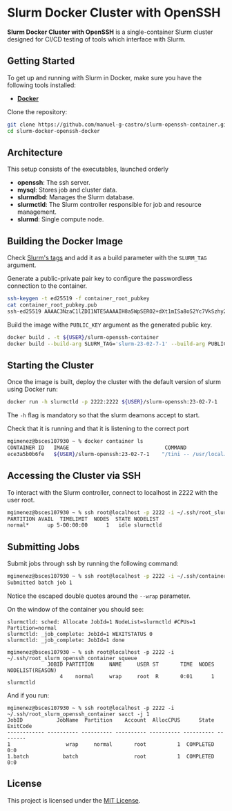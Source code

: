 # Slurm Docker Cluster with OpenSSH

**Slurm Docker Cluster with OpenSSH** is a single-container Slurm cluster designed for 
CI/CD testing of tools which interface with Slurm. 

## Getting Started

To get up and running with Slurm in Docker, make sure you have the following tools installed:

- **[Docker](https://docs.docker.com/get-docker/)**

Clone the repository:

```bash
git clone https://github.com/manuel-g-castro/slurm-openssh-container.git 
cd slurm-docker-openssh-docker
```

## Architecture 

This setup consists of the executables, launched orderly

- **openssh**: The ssh server.
- **mysql**: Stores job and cluster data.
- **slurmdbd**: Manages the Slurm database.
- **slurmctld**: The Slurm controller responsible for job and resource management.
- **slurmd**: Single compute node.

## Building the Docker Image

Check [Slurm's tags](https://github.com/SchedMD/slurm/tags) and add it as a build
parameter with the `SLURM_TAG` argument.

Generate a public-private pair key to configure the passwordless connection to the 
container.

```bash
ssh-keygen -t ed25519 -f container_root_pubkey
cat container_root_pubkey.pub
ssh-ed25519 AAAAC3NzaC1lZDI1NTE5AAAAIH8a5WpSERO2+dXt1mISa8oS2Yc7VkSzhy2OuFwqnohP mgimenez@bsces107930
```

Build the image withe `PUBLIC_KEY` argument as the generated public key.

```bash
docker build . -t ${USER}/slurm-openssh-container
docker build --build-arg SLURM_TAG='slurm-23-02-7-1' --build-arg PUBLIC_KEY='ssh-ed25519 AAAAC3NzaC1lZDI1NTE5AAAAIH8a5WpSERO2+dXt1mISa8oS2Yc7VkSzhy2OuFwqnohP mgimenez@bsces107930' -t ${USER}/slurm-openssh:23-02-7-1 .
```

## Starting the Cluster

Once the image is built, deploy the cluster with the default version of slurm
using Docker run:

```bash
docker run -h slurmctld -p 2222:2222 ${USER}/slurm-openssh:23-02-7-1
```

The `-h` flag is mandatory so that the slurm deamons accept to start.

Check that it is running and that it is listening to the correct port

```bash
mgimenez@bsces107930 ~ % docker container ls
CONTAINER ID   IMAGE                               COMMAND                  CREATED          STATUS          PORTS                                       NAMES
ece3a5b0b6fe   ${USER}/slurm-openssh:23-02-7-1    "/tini -- /usr/local…"   21 minutes ago   Up 21 minutes   0.0.0.0:2222->2222/tcp, :::2222->2222/tcp   zen_booth
```

## Accessing the Cluster via SSH

To interact with the Slurm controller, connect to localhost in 2222 with the user 
root.

```bash
mgimenez@bsces107930 ~ % ssh root@localhost -p 2222 -i ~/.ssh/root_slurm_openssh_container sinfo               
PARTITION AVAIL  TIMELIMIT  NODES  STATE NODELIST
normal*      up 5-00:00:00      1   idle slurmctld
```

## Submitting Jobs

Submit jobs through ssh by running the following command:

```bash
mgimenez@bsces107930 ~ % ssh root@localhost -p 2222 -i ~/.ssh/container_root_pubkey sbatch --wrap=\"sleep 20\"
Submitted batch job 1
```

Notice the escaped double quotes around the `--wrap` parameter.

On the window of the container you should see:

```
slurmctld: sched: Allocate JobId=1 NodeList=slurmctld #CPUs=1 Partition=normal
slurmctld: _job_complete: JobId=1 WEXITSTATUS 0
slurmctld: _job_complete: JobId=1 done
```

```
mgimenez@bsces107930 ~ % ssh root@localhost -p 2222 -i ~/.ssh/root_slurm_openssh_container squeue
             JOBID PARTITION     NAME     USER ST       TIME  NODES NODELIST(REASON)
                 4    normal     wrap     root  R       0:01      1 slurmctld
```

And if you run:

```
mgimenez@bsces107930 ~ % ssh root@localhost -p 2222 -i ~/.ssh/root_slurm_openssh_container sacct -j 1     
JobID           JobName  Partition    Account  AllocCPUS      State ExitCode 
------------ ---------- ---------- ---------- ---------- ---------- -------- 
1                  wrap     normal       root          1  COMPLETED      0:0 
1.batch           batch                  root          1  COMPLETED      0:0
```

## License

This project is licensed under the [MIT License](LICENSE).


